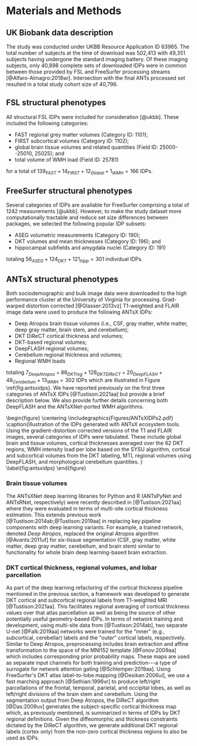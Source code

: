 
# Materials and Methods

## UK Biobank data description

The study was conducted under UKBB Resource Application ID 63965.  The total
number of subjects at the time of download was 502,413 with 49,351 subjects
having undergone the standard imaging battery.  Of these imaging subjects,
only 40,898 complete sets of downloaded IDPs were in common between those
provided by FSL and FreeSurfer processing streams [@Alfaro-Almagro:2018wi].
Intersection with the final ANTs processed set resulted in a total study
cohort size of 40,796.

## FSL structural phenotypes

All structural FSL IDPs were included for consideration [@ukbb].  These included the
following categories:

* FAST regional grey matter volumes (Category ID:  1101);
* FIRST subcortical volumes (Category ID:  1102);
* global brain tissue volumes and related quantities (Field ID:  25000--25010,
  25025); and
* total volume of WMH load (Field ID: 25781)

for a total of $139_{FAST} + 14_{FIRST} + 12_{Global} + 1_{WMH} = 166$ IDPs.

## FreeSurfer structural phenotypes

Several categories of IDPs are available for FreeSurfer comprising a total of
1242 measurements [@ukbb].  However, to make the study dataset more computationally
tractable and reduce set size differences between packages, we selected the
following popular IDP subsets:

* ASEG volumetric measurements (Category ID: 190);
* DKT volumes and mean thicknesses (Category ID: 196); and
* hippocampal subfields and amygdala nuclei (Category ID:  191)

totaling $56_{ASEG} + 124_{DKT} + 121_{hipp} = 301$ individual IDPs.

## ANTsX structural phenotypes

Both sociodemographic and bulk image data were downloaded to the high
performance cluster at the University of Virginia for processing. Grad-warped
distortion corrected [@Glasser:2013vz] T1-weighted and FLAIR image data were used
to produce the following ANTsX IDPs:

* Deep Atropos brain tissue volumes (i.e., CSF, gray matter, white matter, deep
  gray matter, brain stem, and cerebellum);
* DKT DiReCT cortical thickness and volumes;
* DKT-based regional volumes;
* DeepFLASH regional volumes;
* Cerebellum regional thickness and volumes;
* Regional WMH loads

totaling $7_{Deep Atropos} + 88_{DKT reg} + 128_{DKT DiReCT} + 20_{DeepFLASH} +
48_{Cerebellum} + 13_{WMH} = 302$ IDPs which are illustrated in Figure
\ref{fig:antsxidps}.  We have reported previously on the first three categories
of ANTsX IDPs [@Tustison:2021aa] but provide a brief description below.  We also
provide further details concerning both DeepFLASH and the ANTsXNet-ported WMH
algorithms.

\begin{figure}
  \centering
    \includegraphics{Figures/ANTsXIDPs2.pdf}
    \caption{Illustration of the IDPs generated with ANTsX ecosystem tools.
    Using the gradient-distortion corrected versions of the T1 and FLAIR images,
    several categories of IDPs were tabulated.  These include global brain and
    tissue volumes, cortical thicknesses averaged over the 62 DKT regions,
    WMH intensity load per lobe based on the SYSU algorithm, cortical and
    subcortical volumes from  the DKT labeling, MTL regional volumes
    using DeepFLASH, and morphological cerebellum quantities.
    }
    \label{fig:antsxidps}
\end{figure}

### Brain tissue volumes

The ANTsXNet deep learning libraries for Python and R (ANTsPyNet and ANTsRNet,
respectively) were recently described in [@Tustison:2021aa] where they were
evaluated in terms of multi-site cortical thickness estimation.  This extends
previous work [@Tustison:2014ab;@Tustison:2019aa] in replacing key pipeline
components with deep learning variants.  For example, a trained network, denoted
_Deep Atropos_, replaced the original Atropos algorithm [@Avants:2011uf] for
six-tissue segmentation (CSF, gray matter, white matter, deep gray matter,
cerebellum, and brain stem) similar to functionality for whole brain deep
learning-based brain extraction.

<!--
[^3]:  Note that the original diffeomorphic registration-based cortical thickness
algorithm (DiReCT) [@Das:2009uv], i.e. _KellyKapowski_, remains the same as in the
original.
-->

### DKT cortical thickness, regional volumes, and lobar parcellation

As part of the deep learning refactoring of the cortical thickness pipeline
mentioned in the previous section, a framework was developed to generate DKT
cortical and subcortical regional labels from T1-weighted MRI
[@Tustison:2021aa].  This facilitates regional averaging of cortical thickness
values over that atlas parcellation as well as being the source of other
potentially useful geometry-based IDPs.  In terms of network training and
development, using multi-site data from [@Tustison:2014ab], two separate U-net
[@Falk:2019aa] networks were trained for the "inner" (e.g., subcortical,
cerebellar) labels and the "outer" cortical labels, respectively. Similar to
Deep Atropos, preprocessing includes brain extraction and affine transformation
to the space of the MNI152 template [@Fonov:2009aa] which includes corresponding
prior probability maps.  These maps are used as separate input channels for both
training and prediction---a type of surrogate for network attention gating
[@Schlemper:2019aa]. Using FreeSurfer's DKT atlas label-to-lobe mapping
[@Desikan:2006ui], we use a fast marching approach [@Sethian:1996vr] to produce
left/right parcellations of the frontal, temporal, parietal, and occipital
lobes, as well as left/right divisions of the brain stem and cerebellum. Using
the segmentation output from Deep Atropos, the DiReCT algorithm [@Das:2009uv]
generates the subject-specific cortical thickness map which, as previously
mentioned, is summarized in terms of IDPs by DKT regional definitions.  Given
the diffeomorphic and thickness constraints dictated by the DiReCT algorithm, we
generate additional DKT regional labels (cortex only) from the non-zero cortical
thickness regions to also be used as IDPs.


